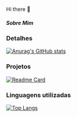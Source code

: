 Hi there 👋

 ##### Sobre Mim

### Detalhes

[![Anurag's GitHub stats](https://github-readme-stats.vercel.app/api?username=DanteWuz&show_icons=true&theme=dark)](https://github.com/anuraghazra/github-readme-stats)

### Projetos

[![Readme Card](https://github-readme-stats.vercel.app/api/pin/?username=DanteWuz&repo=variavel&theme=dark)](https://github.com/anuraghazra/github-readme-stats)

### Linguagens utilizadas

[![Top Langs](https://github-readme-stats.vercel.app/api/top-langs/?username=DanteWuz&layout=compact)](https://github.com/anuraghazra/github-readme-stats)
